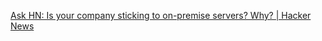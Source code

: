 
[Ask HN: Is your company sticking to on-premise servers? Why? | Hacker News](https://news.ycombinator.com/item?id=23089999)
